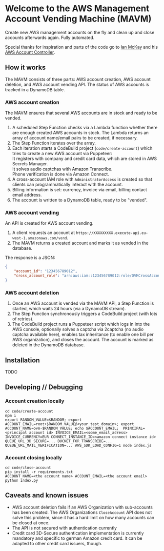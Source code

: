 # Welcome to the AWS Management Account Vending Machine (MAVM)

Create new AWS management accounts on the fly and clean up and close accounts afterwards again. Fully automated.

Special thanks for inspiration and parts of the code go to [Ian McKay](https://onecloudplease.com/blog/) and his [AWS Account Controller](https://github.com/iann0036/aws-account-controller).

## How it works

The MAVM consists of three parts: AWS account creation, AWS account deletion, and AWS account vending API. The status of AWS accounts is tracked in a DynamoDB table.

### AWS account creation

The MAVM ensures that several AWS accounts are in stock and ready to be vended.

1. A scheduled Step Function checks via a Lambda function whether there are enough created AWS accounts in stock. The Lambda returns an array of account name/email pairs to be created, if necessary.
1. The Step Function iterates over the array.
1. Each iteration starts a CodeBuild project (`code/create-account`) which tries to create a new AWS account via Puppeteer:<br>
   It registers with company and credit card data, which are stored in AWS Secrets Manager.<br>
   It solves audio captchas with Amazon Transcribe.<br>
   Phone verification is done via Amazon Connect.
1. A cross-account IAM role with `AdministratorAccess` is created so that clients can programmatically interact with the account.
1. Billing information is set: currency, invoice via email, billing contact email address.
1. The account is written to a DynamoDB table, ready to be "vended".

### AWS account vending

An API is created for AWS account vending.

1. A client requests an account at `https://XXXXXXXXX.execute-api.eu-west-1.amazonaws.com/vend`.
1. The MAVM returns a created account and marks it as vended in the database.

The response is a JSON:

```JSON
{
    "account_id": "123456789012",
    "cross_account_role": "arn:aws:iam::123456789012:role/OVMCrossAccountRole"
}
```

### AWS account deletion

1. Once an AWS account is vended via the MAVM API, a Step Function is started, which waits 24 hours (via a DynamoDB stream).
1. The Step Function synchronously triggers a CodeBuild project (with lots of retries).
1. The CodeBuild project runs a Puppeteer script which logs in into the AWS console, optionally solves a captcha via 2captcha (no audio captcha available here), enables tax inheritance (to enable one bill per AWS organization), and closes the account. The account is marked as deleted in the DynamoDB database.

## Installation

TODO

## Developing // Debugging

### Account creation locally

```
cd code/create-account
npm i
export RANDOM_VALUE=$RANDOM; export ACCOUNT_EMAIL=root+$RANDOM_VALUE@<your_test_domain>; export ACCOUNT_NAME=ovm-$RANDOM_VALUE; echo $ACCOUNT_EMAIL;  PRINCIPAL=<principal account id> INVOICE_EMAIL=<some_email_adress> INVOICE_CURRENCY=EUR CONNECT_INSTANCE_ID=<amazon connect instance id> QUEUE_URL_3D_SECURE=... BUCKET_FOR_TRANSCRIBE=... QUEUE_URL_MAIL_VERIFICATION=... AWS_SDK_LOAD_CONFIG=1 node index.js
```

### Account closing locally

```
cd code/close-account
pip install -r requirements.txt
ACCOUNT_NAME=<the account name> ACCOUNT_EMAIL=<the account email> python index.py
```

## Caveats and known issues

- AWS account deletion fails if an AWS Organization with sub-accounts has been created. The AWS Organizations `CloseAccount` API does not solve this problem, since it has a hard limit on how many accounts can be closed at once.
- The API is not secured with authentication currently
- Credit card 3D-Secure authentication implementation is currently mandatory and specific to german Amazon credit card. It can be adapted to other credit card issuers, though.
